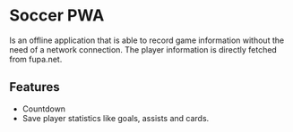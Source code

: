 # Soccer PWA
Is an offline application that is able to record game information without the need of a network connection. The player information is directly fetched from fupa.net.

## Features
- Countdown
- Save player statistics like goals, assists and cards.